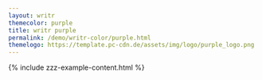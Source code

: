 ```yaml
---
layout: writr
themecolor: purple
title: writr purple
permalink: /demo/writr-color/purple.html
themelogo: https://template.pc-cdn.de/assets/img/logo/purple_logo.png
---
```

{% include zzz-example-content.html %}
